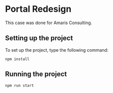 # Portal Redesign

This case was done for Amaris Consulting.

## Setting up the project

To set up the project, type the following command:

```
npm install
```

## Running the project

```
npm run start
```
